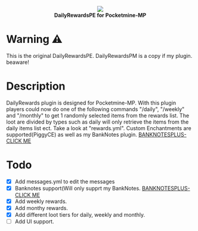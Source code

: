 <p align="center">
    <a href="https://github.com/Terpz710/DailyRewardsPE/tree/main"><img src="https://github.com/Terpz710/DailyRewardsPE/blob/main/icon.png"></img></a><br>
    <b>DailyRewardsPE for Pocketmine-MP</b>

# Warning ⚠️

This is the original DailyRewardsPE. DailyRewardsPM is a copy if my plugin. beaware!

# Description
DailyRewards plugin is designed for Pocketmine-MP.
With this plugin players could now do one of the following commands "/daily", "/weekly" and "/monthly" to get 1 randomly selected items from the rewards list. The loot are divided by types such as daily will only retrieve the items from the daily items list ect. Take a look at "rewards.yml". Custom Enchantments are supported(PiggyCE) as well as my BankNotes plugin. [BANKNOTESPLUS-CLICK ME](https://poggit.pmmp.io/ci/Terpz710/BankNotesPlus/~)

# Todo

- [x] Add messages.yml to edit the messages
- [x] Banknotes support(Will only supprt my BankNotes. [BANKNOTESPLUS-CLICK ME](https://poggit.pmmp.io/ci/Terpz710/BankNotesPlus/~)
- [x] Add weekly rewards.
- [x] Add monthy rewards.
- [x] Add different loot tiers for daily, weekly and monthly.
- [ ] Add UI support.
